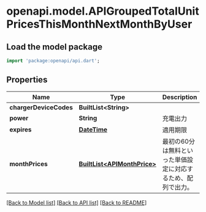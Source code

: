 # openapi.model.APIGroupedTotalUnitPricesThisMonthNextMonthByUser

## Load the model package
```dart
import 'package:openapi/api.dart';
```

## Properties
Name | Type | Description | Notes
------------ | ------------- | ------------- | -------------
**chargerDeviceCodes** | **BuiltList&lt;String&gt;** |  | [optional] 
**power** | **String** | 充電出力 | [optional] 
**expires** | [**DateTime**](DateTime.md) | 適用期限 | [optional] 
**monthPrices** | [**BuiltList&lt;APIMonthPrice&gt;**](APIMonthPrice.md) | 最初の60分は無料といった単価設定に対応するため、配列で出力。 | [optional] 

[[Back to Model list]](../README.md#documentation-for-models) [[Back to API list]](../README.md#documentation-for-api-endpoints) [[Back to README]](../README.md)



